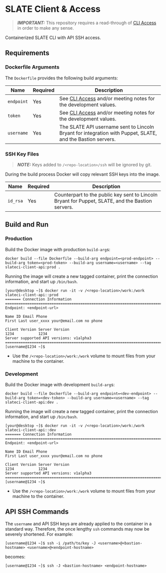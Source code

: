 # SLATE Client & Access

> **_IMPORTANT:_** This repository requires a read-through of [CLI Access](https://portal.slateci.io/cli) in order to make any sense.

Containerized SLATE CLI with API SSH access.

## Requirements

### Dockerfile Arguments

The `Dockerfile` provides the following build arguments:

| Name | Required | Description |
| --- | --- | --- |
| `endpoint` | Yes | See [CLI Access](https://portal.slateci.io/cli) and/or meeting notes for the development values. |
| `token` | Yes | See [CLI Access](https://portal.slateci.io/cli) and/or meeting notes for the development values. |
| `username` | Yes | The SLATE API username sent to Lincoln Bryant for integration with Puppet, SLATE, and the Bastion servers. |

### SSH Key Files

> **_NOTE:_** Keys added to `/<repo-location>/ssh` will be ignored by git.

During the build process Docker will copy relevant SSH keys into the image.

| Name | Required | Description |
| --- | --- | --- |
| `id_rsa` | Yes | Counterpart to the public key sent to Lincoln Bryant for Puppet, SLATE, and the Bastion servers. |

## Build and Run

### Production

Build the Docker image with production `build-arg`s:

```shell
docker build --file Dockerfile --build-arg endpoint=<prod-endpoint> --build-arg token=<prod-token> --build-arg username=<username> --tag slateci-client-api:prod .
```

Running the image will create a new tagged container, print the connection information, and start up `/bin/bash`.

```shell
[your@desktop ~]$ docker run -it -v /<repo-location>/work:/work slateci-client-api::prod
======= Connection Information ========================================================================
Endpoint: <endpoint-url>

Name ID Email Phone
First Last user_xxxx your@email.com no phone

Client Version Server Version
1234           1234          
Server supported API versions: v1alpha3
=======================================================================================================
[username@1234 ~]$
```

* Use the `/<repo-location>/work:/work` volume to mount files from your machine to the container.

### Development

Build the Docker image with development `build-arg`s:

```shell
docker build --file Dockerfile --build-arg endpoint=<dev-endpoint> --build-arg token=<dev-token> --build-arg username=<username> --tag slateci-client-api:dev .
```

Running the image will create a new tagged container, print the connection information, and start up `/bin/bash`.

```shell
[your@desktop ~]$ docker run -it -v /<repo-location>/work:/work slateci-client-api::dev
======= Connection Information ========================================================================
Endpoint: <endpoint-url>

Name ID Email Phone
First Last user_xxxx your@email.com no phone

Client Version Server Version
1234           1234          
Server supported API versions: v1alpha3
=======================================================================================================
[username@1234 ~]$
```

* Use the `/<repo-location>/work:/work` volume to mount files from your machine to the container.

## API SSH Commands

The `username` and API SSH keys are already applied to the container in a standard way. Therefore, the once lengthy `ssh` commands may now be severely shortened. For example:

```shell
[username@1234 ~]$ ssh -i /path/to/key -J <username>@<bastion-hostname> <username>@<endpoint-hostname>
```

becomes:

```shell
[username@1234 ~]$ ssh -J <bastion-hostname> <endpoint-hostname>
```

